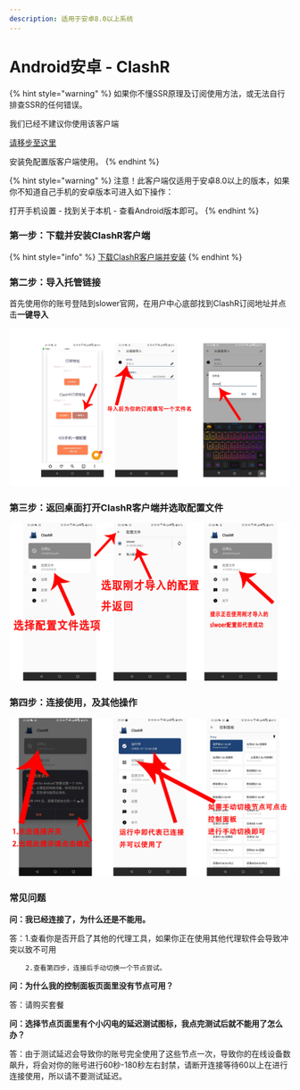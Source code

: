 ```yaml
---
description: 适用于安卓8.0以上系统
---
```


# Android安卓 - ClashR

{% hint style="warning" %}
如果你不懂SSR原理及订阅使用方法，或无法自行排查SSR的任何错误。 

我们已经不建议你使用该客户端 

[请移步至这里 ](https://down.zjnyd.top/)

安装免配置版客户端使用。
{% endhint %}

{% hint style="warning" %}
注意！此客户端仅适用于安卓8.0以上的版本，如果你不知道自己手机的安卓版本可进入如下操作：

打开手机设置 - 找到关于本机 - 查看Android版本即可。
{% endhint %}

### **第一步：下载并安装ClashR客户端**

{% hint style="info" %}
[下载ClashR客户端并安装](https://slower.lanzous.com/ibkoqxe)
{% endhint %}

### 第二步：导入托管链接

首先使用你的账号登陆到slower官网，在用户中心底部找到ClashR订阅地址并点击**一键导入**

![](../.gitbook/assets/wei-biao-ti-1.png)

### 第三步：返回桌面打开ClashR客户端并选取配置文件

![](../.gitbook/assets/tu-pian%20%2810%29.png)

### 第四步：连接使用，及其他操作

![](../.gitbook/assets/tu-pian%20%2821%29.png)

### 常见问题

**问：我已经连接了，为什么还是不能用。**

答：1.查看你是否开启了其他的代理工具，如果你正在使用其他代理软件会导致冲突以致不可用

        2.查看第四步，连接后手动切换一个节点尝试。

**问：为什么我的控制面板页面里没有节点可用？**

答：请购买套餐

**问：选择节点页面里有个小闪电的延迟测试图标，我点完测试后就不能用了怎么办？**

答：由于测试延迟会导致你的账号完全使用了这些节点一次，导致你的在线设备数飙升，将会对你的账号进行60秒-180秒左右封禁，请断开连接等待60以上在进行连接使用，所以请不要测试延迟。

